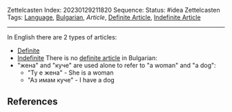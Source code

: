 Zettelcasten Index: 20230129211820
Sequence:
Status: #idea
Zettelcasten Tags: [Language](../map-of-content/Language.md), [Bulgarian](../map-of-content/Bulgarian.md), *Article*, [Definite Article](Definite%20Article.md), [Indefinite Article](Indefinite%20Article.md)

---

In English there are 2 types of articles:

* [Definite](Definite%20Article.md)
* [Indefinite](Indefinite%20Article.md)
  There is no [definite article](Definite%20Article.md) in Bulgarian:
* "жена" and "куче" are used alone to refer to "a woman" and "a dog":
  * "Ту е жена" - She is a woman
  * "Аз имам куче" - I have a dog

## References
